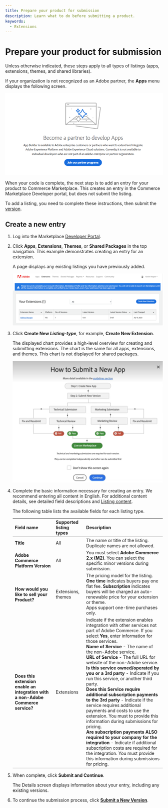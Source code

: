 ```yaml
---
title: Prepare your product for submission
description: Learn what to do before submitting a product.
keywords:
  - Extensions
---
```


# Prepare your product for submission

<InlineAlert variant="success" slots="text" />

Unless otherwise indicated, these steps apply to all types of listings (apps, extensions, themes, and shared libraries).

If your organization is not recognized as an Adobe partner, the **Apps** menu displays the following screen.

![](_images/partner-apps.png)

When your code is complete, the next step is to add an entry for your product to Commerce Marketplace. This creates an entry in the Commerce Marketplace Developer portal, but does not submit the listing.

To add a listing, you need to complete these instructions, then submit the [version](extension-version.md).

## Create a new entry

1. Log into the Marketplace [Developer Portal](developer-portal.md).

1. Click **Apps**, **Extensions**, **Themes**, or **Shared Packages** in the top navigation. This example demonstrates creating an entry for an extension.

   A page displays any existing listings you have previously added.

   ![](_images/your-extensions.png)

1. Click **Create New _Listing-type_**, for example, **Create New Extension**.

   The displayed chart provides a high-level overview for creating and submitting extensions. The chart is the same for all apps, extensions, and themes. This chart is not displayed for shared packages.

   ![](_images/submit-chart1.png)

1. Complete the basic information necessary for creating an entry. We recommend entering all content in English. For additional content details, see detailed field descriptions and [Listing content](content.md).

   The following table lists the available fields for each listing type.

   | Field name | Supported listing types | Description |
   | --- | --- | --- |
   | **Title** | All |  The name or title of the listing. Duplicate names are not allowed. |
   | **Adobe Commerce Platform Version** | All | You must select **Adobe Commerce 2.x (M2)**. You can select the specific minor versions during submission. |
   | **How would you like to sell your Product?** | Extensions, themes | The pricing model for the listing. **One time** indicates buyers pay one flat fee. **Subscription** indicates buyers will be charged an auto-renewable price for your extension or theme.<br/>Apps support one-time purchases only. |
   | **Does this extension enable an integration with a non-Adobe Commerce service?** | Extensions | Indicate if the extension enables integration with other services not part of Adobe Commerce. If you select **Yes**, enter information for those services. <br/>**Name of Service** - The name of the non-Adobe service. <br/>**URL of Service** - The full URL for website of the non-Adobe service.<br/>**Is this service owned/operated by you or a 3rd party** - Indicate if you run this service, or another third party.<br/>**Does this Service require additional subscription payments to the 3rd party** - Indicate if the service requires additional payments and costs to use the extension. You must to provide this information during submissions for pricing.<br/>**Are subscription payments ALSO required to your company for the integration** - Indicate if additional subscription costs are required for the integration. You must provide this information during submissions for pricing. |

1. When complete, click **Submit and Continue**.

   The Details screen displays information about your entry, including any existing versions.

1. To continue the submission process, click **[Submit a New Version](submit-for-review.md)**.
